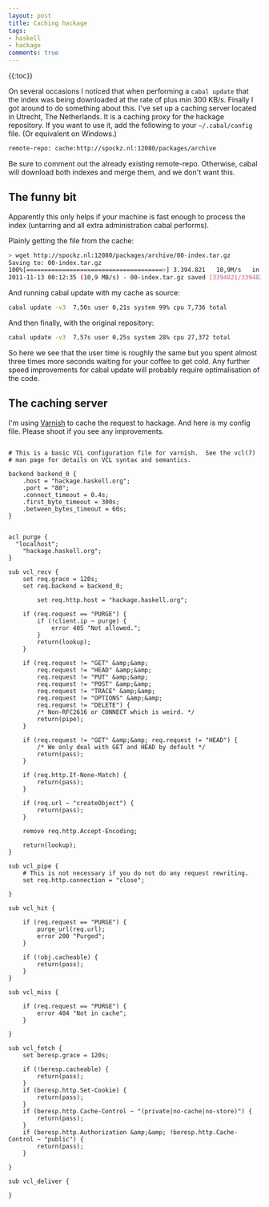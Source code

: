 ```yaml
---
layout: post
title: Caching hackage
tags:
- haskell
- hackage
comments: true
---
```

{{:toc}}

On several occasions I noticed that when performing a `cabal update` that the
index was being downloaded at the rate of plus min 300 KB/s. Finally I got around to do
something about this. I've set up a caching server located in Utrecht, The
Netherlands. It is a caching proxy for the hackage repository. If you want to
use it, add the following to your `~/.cabal/config` file. (Or equivalent on
Windows.)

``` bash
remote-repo: cache:http://spockz.nl:12080/packages/archive
```

Be sure to comment out the already existing remote-repo. Otherwise, cabal will
download both indexes and merge them, and we don't want this.

## The funny bit
Apparently this only helps if your machine is fast enough to process the index
(untarring and all extra administration cabal performs).

Plainly getting the file from the cache:

``` bash
> wget http://spockz.nl:12080/packages/archive/00-index.tar.gz
Saving to: 00-index.tar.gz
100%[======================================>] 3.394.821   10,9M/s   in 0,3s
2011-11-13 00:12:35 (10,9 MB/s) - 00-index.tar.gz saved [3394821/3394821]
```

And running cabal update with my cache as source:

``` bash
cabal update -v3  7,50s user 0,21s system 99% cpu 7,736 total
```

And then finally, with the original repository:

``` bash
cabal update -v3  7,57s user 0,25s system 28% cpu 27,372 total
```

So here we see that the user time is roughly the same but you spent almost three
times more seconds waiting for your coffee to get cold. Any further speed
improvements for cabal update will probably require optimalisation of the code.

## The caching server
I'm using <a href="https://www.varnish-cache.org/" title="Varnish">Varnish</a>
to cache the request to hackage. And here is my config file. Please shoot if you
see any improvements.

```

# This is a basic VCL configuration file for varnish.  See the vcl(7)
# man page for details on VCL syntax and semantics.

backend backend_0 {
	.host = "hackage.haskell.org";
	.port = "80";
	.connect_timeout = 0.4s;
	.first_byte_timeout = 300s;
	.between_bytes_timeout = 60s;
}


acl purge {
  "localhost";
	"hackage.haskell.org";
}

sub vcl_recv {
    set req.grace = 120s;
    set req.backend = backend_0;

		set req.http.host = "hackage.haskell.org";

    if (req.request == "PURGE") {
        if (!client.ip ~ purge) {
            error 405 "Not allowed.";
        }
        return(lookup);
    }

    if (req.request != "GET" &amp;&amp;
        req.request != "HEAD" &amp;&amp;
        req.request != "PUT" &amp;&amp;
        req.request != "POST" &amp;&amp;
        req.request != "TRACE" &amp;&amp;
        req.request != "OPTIONS" &amp;&amp;
        req.request != "DELETE") {
        /* Non-RFC2616 or CONNECT which is weird. */
        return(pipe);
    }

    if (req.request != "GET" &amp;&amp; req.request != "HEAD") {
        /* We only deal with GET and HEAD by default */
        return(pass);
    }

    if (req.http.If-None-Match) {
        return(pass);
    }

    if (req.url ~ "createObject") {
        return(pass);
    }

    remove req.http.Accept-Encoding;

    return(lookup);
}

sub vcl_pipe {
    # This is not necessary if you do not do any request rewriting.
    set req.http.connection = "close";

}

sub vcl_hit {

    if (req.request == "PURGE") {
        purge_url(req.url);
        error 200 "Purged";
    }

    if (!obj.cacheable) {
        return(pass);
    }
}

sub vcl_miss {

    if (req.request == "PURGE") {
        error 404 "Not in cache";
    }

}

sub vcl_fetch {
    set beresp.grace = 120s;

    if (!beresp.cacheable) {
        return(pass);
    }
    if (beresp.http.Set-Cookie) {
        return(pass);
    }
    if (beresp.http.Cache-Control ~ "(private|no-cache|no-store)") {
        return(pass);
    }
    if (beresp.http.Authorization &amp;&amp; !beresp.http.Cache-Control ~ "public") {
        return(pass);
    }

}

sub vcl_deliver {

}
```
